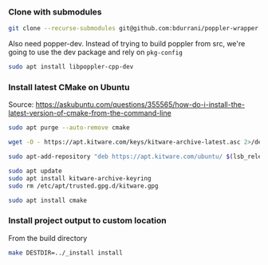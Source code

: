 ### Clone with submodules

```bash
git clone --recurse-submodules git@github.com:bdurrani/poppler-wrapper.git
```

Also need popper-dev.
Instead of trying to build poppler from src, we're going
to use the dev package and rely on `pkg-config`

```bash
sudo apt install libpoppler-cpp-dev
```

### Install latest CMake on Ubuntu

Source: https://askubuntu.com/questions/355565/how-do-i-install-the-latest-version-of-cmake-from-the-command-line

```bash
sudo apt purge --auto-remove cmake

wget -O - https://apt.kitware.com/keys/kitware-archive-latest.asc 2>/dev/null | gpg --dearmor - | sudo tee /etc/apt/trusted.gpg.d/kitware.gpg >/dev/null

sudo apt-add-repository "deb https://apt.kitware.com/ubuntu/ $(lsb_release -cs) main"

sudo apt update
sudo apt install kitware-archive-keyring
sudo rm /etc/apt/trusted.gpg.d/kitware.gpg

sudo apt install cmake
```

### Install project output to custom location

From the build directory

```bash
make DESTDIR=../_install install
```
